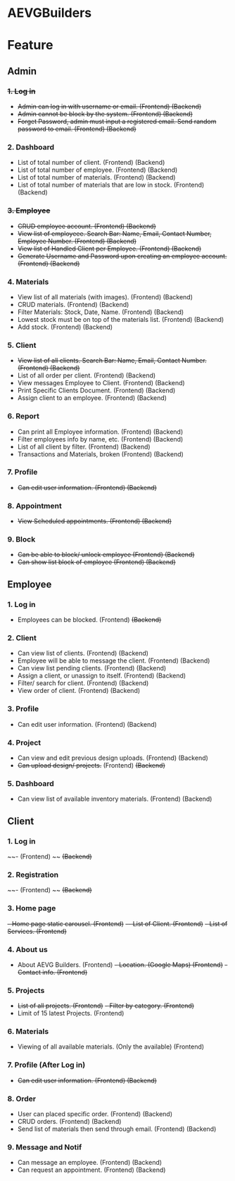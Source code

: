 # AEVGBuilders

# Feature

## Admin

<!-- '~~' to strike -->

### ~~1. Log in~~

- ~~Admin can log in with username or email. (Frontend) (Backend)~~
- ~~Admin cannot be block by the system. (Frontend) (Backend)~~
- ~~Forget Password, admin must input a registered email. Send random password to email. (Frontend) (Backend)~~

### 2. Dashboard

- List of total number of client. (Frontend) (Backend)
- List of total number of employee. (Frontend) (Backend)
- List of total number of materials. (Frontend) (Backend)
- List of total number of materials that are low in stock. (Frontend) (Backend)

### ~~3. Employee~~

- ~~CRUD employee account. (Frontend) (Backend)~~
- ~~View list of employeee. Search Bar: Name, Email, Contact Number, Employee Number. (Frontend) (Backend)~~
- ~~View list of Handled Client per Employee. (Frontend) (Backend)~~
- ~~Generate Username and Password upon creating an employee account. (Frontend) (Backend)~~

### 4. Materials

- View list of all materials (with images). (Frontend) (Backend)
- CRUD materials. (Frontend) (Backend)
- Filter Materials: Stock, Date, Name. (Frontend) (Backend)
- Lowest stock must be on top of the materials list. (Frontend) (Backend)
- Add stock. (Frontend) (Backend)


### 5. Client 

- ~~View list of all clients. Search Bar: Name, Email, Contact Number. (Frontend) (Backend)~~
- List of all order per client. (Frontend) (Backend)
- View messages Employee to Client. (Frontend) (Backend)
- Print Specific Clients Document. (Frontend) (Backend)
- Assign client to an employee. (Frontend) (Backend)

### 6. Report

- Can print all Employee information. (Frontend) (Backend)
- Filter employees info by name, etc. (Frontend) (Backend)
- List of all client by filter. (Frontend) (Backend)
- Transactions and Materials, broken (Frontend) (Backend)

### 7. Profile

- ~~Can edit user information. (Frontend) (Backend)~~

### 8. Appointment

- ~~View Scheduled appointments. (Frontend) (Backend)~~

### 9. Block

- ~~Can be able to block/ unlock employee (Frontend) (Backend)~~
- ~~Can show list block of employee (Frontend) (Backend)~~



## Employee 

### 1. Log in

- Employees can be blocked. (Frontend) ~~(Backend)~~

### 2. Client

- Can view list of clients. (Frontend) (Backend)
- Employee will be able to message the client. (Frontend) (Backend)
- Can view list pending clients. (Frontend) (Backend)
- Assign a client, or unassign to itself. (Frontend) (Backend)
- Filter/ search for client. (Frontend) (Backend)
- View order of client. (Frontend) (Backend)

### 3. Profile

- Can edit user information. (Frontend) (Backend) 

### 4. Project

- Can view and edit previous design uploads. (Frontend) (Backend)
- ~~Can upload design/ projects.~~ (Frontend) ~~(Backend)~~
<!-- ### 4. Materials
- Can upload materials (Frontend) ~(Backend)~ -->

### 5. Dashboard

- Can view list of available inventory materials. (Frontend) (Backend)



## Client

### 1. Log in

~~- (Frontend) ~~ ~~(Backend)~~

### 2. Registration 

~~- (Frontend) ~~ ~~(Backend)~~

### 3. Home page

~~- Home page static carousel. (Frontend)~~
~~-- List of Client. (Frontend)~~
~~- List of Services. (Frontend)~~

### 4. About us

- About AEVG Builders. (Frontend)
~~- Location. (Google Maps) (Frontend)~~
~~- Contact info. (Frontend)~~

### 5. Projects

- ~~List of all projects. (Frontend)~~
~~- Filter by category. (Frontend)~~
- Limit of 15 latest Projects. (Frontend)

### 6. Materials

- Viewing of all available materials. (Only the available) (Frontend)

### 7. Profile (After Log in)

- ~~Can edit user information. (Frontend) (Backend)~~

### 8. Order

- User can placed specific order. (Frontend) (Backend)
- CRUD orders. (Frontend) (Backend)
- Send list of materials then send through email. (Frontend) (Backend)

### 9. Message and Notif

- Can message an employee. (Frontend) (Backend)
- Can request an appointment. (Frontend) (Backend)
